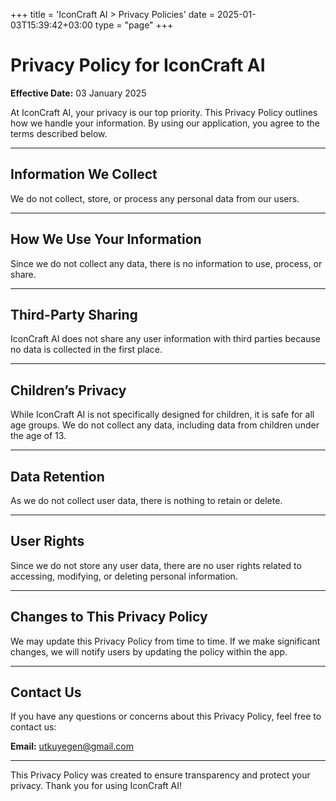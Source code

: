 +++
title = 'IconCraft AI > Privacy Policies'
date = 2025-01-03T15:39:42+03:00
type = "page"
+++

# Privacy Policy for IconCraft AI

**Effective Date:** 03 January 2025  

At IconCraft AI, your privacy is our top priority. This Privacy Policy outlines how we handle your information. By using our application, you agree to the terms described below.

---

## Information We Collect  
We do not collect, store, or process any personal data from our users.  

---

## How We Use Your Information  
Since we do not collect any data, there is no information to use, process, or share.  

---

## Third-Party Sharing  
IconCraft AI does not share any user information with third parties because no data is collected in the first place.  

---

## Children’s Privacy  
While IconCraft AI is not specifically designed for children, it is safe for all age groups. We do not collect any data, including data from children under the age of 13.  

---

## Data Retention  
As we do not collect user data, there is nothing to retain or delete.  

---

## User Rights  
Since we do not store any user data, there are no user rights related to accessing, modifying, or deleting personal information.  

---

## Changes to This Privacy Policy  
We may update this Privacy Policy from time to time. If we make significant changes, we will notify users by updating the policy within the app.  

---

## Contact Us  
If you have any questions or concerns about this Privacy Policy, feel free to contact us:  

**Email:** utkuyegen@gmail.com

---  

This Privacy Policy was created to ensure transparency and protect your privacy. Thank you for using IconCraft AI!
